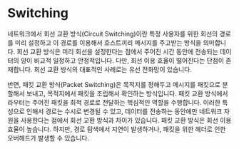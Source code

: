 # Switching

네트워크에서 회선 교환 방식(Circuit Switching)이란 특정 사용자를 위한 회선의 경로를 미리 설정하고 이 경로를 이용해서 호스트끼리 메시지를 주고받는 방식을 의미합니다. 회선 교환 방식은 미리 회선을 설정한다는 점에서 주어진 시간 동안에 전송되는 데이터의 양이 비교적 일정하고 안정적입니다. 다만, 회선 이용 효율이 떨어진다는 단점이 존재합니다. 회선 교환 방식의 대표적인 사례로는 유선 전화망이 있습니다.

반면, 패킷 교환 방식(Packet Switching)은 목적지를 정해두고 메시지를 패킷으로 분할해서 보내고, 목적지에서 패킷을 조립해서 확인하는 방식입니다. 패킷 교환 방식에서 라우터는 주어진 패킷을 최적 경로로 전달하는 핵심적인 역할을 수행합니다. 이러한 특성으로 인해서 경로는 수시로 변경될 수 있고, 데이터를 전송하는 동안에만 네트워크 자원을 사용한다는 점에서 회선 교환 방식과 차이가 있습니다. 패킷 교환 방식은 회선 이용 효율이 높습니다. 하지만, 경로 탐색에서 지연이 발생하거나, 패킷을 위한 헤더로 인한 오버헤드가 발생할 수 있습니다.

